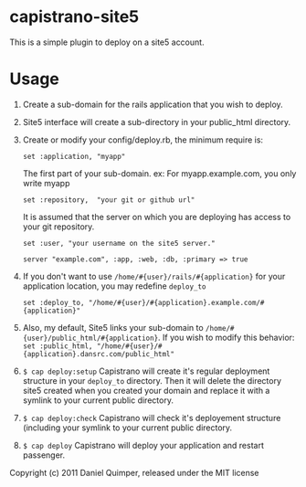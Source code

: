 capistrano-site5
===============

This is a simple plugin to deploy on a site5 account.

Usage
=====

1. Create a sub-domain for the rails application that you wish to deploy.
2. Site5 interface will create a sub-directory in your public_html directory.
3. Create or modify your config/deploy.rb, the minimum require is:

    `set :application, "myapp"`

    The first part of your sub-domain. ex: For myapp.example.com, you only write myapp

    `set :repository,  "your git or github url"`

    It is assumed that the server on which you are deploying has access to your git repository.

    `set :user, "your username on the site5 server."`

    `server "example.com", :app, :web, :db, :primary => true`
4. If you don't want to use `/home/#{user}/rails/#{application}` for your application location, you may redefine `deploy_to`

    `set :deploy_to, "/home/#{user}/#{application}.example.com/#{application}"`
5. Also, my default, Site5 links your sub-domain to `/home/#{user}/public_html/#{application}`. If you wish to modify this behavior:
    `set :public_html, "/home/#{user}/#{application}.dansrc.com/public_html"`
6. `$ cap deploy:setup`
    Capistrano will create it's regular deployment structure in your `deploy_to` directory.
    Then it will delete the directory site5 created when you created your domain and replace it with a symlink to your current public directory.
7. `$ cap deploy:check`
    Capistrano will check it's deployement structure (including your symlink to your current public directory.
8. `$ cap deploy`
    Capistrano will deploy your application and restart passenger.

Copyright (c) 2011 Daniel Quimper, released under the MIT license